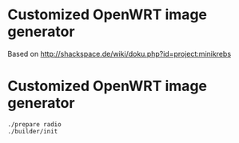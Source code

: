 Customized OpenWRT image generator
==================================

Based on http://shackspace.de/wiki/doku.php?id=project:minikrebs 

Customized OpenWRT image generator
==================================
    ./prepare radio
    ./builder/init
